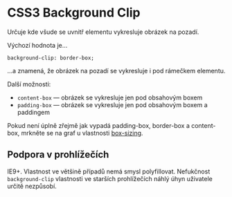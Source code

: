 CSS3 Background Clip
====================

Určuje kde všude se uvnitř elementu vykresluje obrázek na pozadí.

Výchozí hodnota je…

	background-clip: border-box;
	
…a znamená, že obrázek na pozadí se vykresluje i pod rámečkem elementu.

Další možnosti:

* 	`content-box` — obrázek se vykresluje jen pod obsahovým boxem
* 	`padding-box` — obrázek se vykresluje jen pod obsahovým boxem a paddingem

Pokud není úplně zřejmě jak vypadá padding-box, border-box a content-box, mrkněte se na graf u vlastnosti [box-sizing](css3-box-sizing.md).


Podpora v prohlížečích
----------------------

IE9+. Vlastnost ve většině případů nemá smysl polyfillovat. Nefukčnost `background-clip` vlastnosti ve starších prohlížečích náhlý úhyn uživatele určitě nezpůsobí.